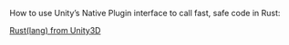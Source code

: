 How to use Unity’s Native Plugin interface to call fast, safe code in Rust:

[Rust(lang) from Unity3D](https://medium.com/@jimfleming/rust-lang-in-unity3d-eeaeb47f3a77)
